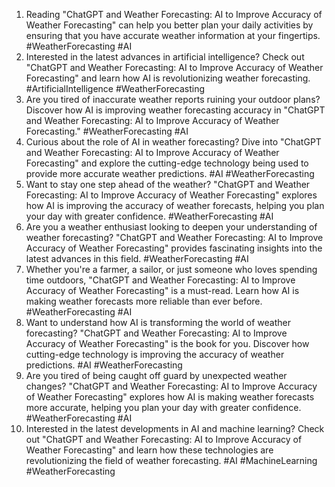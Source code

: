 1. Reading "ChatGPT and Weather Forecasting: AI to Improve Accuracy of Weather Forecasting" can help you better plan your daily activities by ensuring that you have accurate weather information at your fingertips. #WeatherForecasting #AI
2. Interested in the latest advances in artificial intelligence? Check out "ChatGPT and Weather Forecasting: AI to Improve Accuracy of Weather Forecasting" and learn how AI is revolutionizing weather forecasting. #ArtificialIntelligence #WeatherForecasting
3. Are you tired of inaccurate weather reports ruining your outdoor plans? Discover how AI is improving weather forecasting accuracy in "ChatGPT and Weather Forecasting: AI to Improve Accuracy of Weather Forecasting." #WeatherForecasting #AI
4. Curious about the role of AI in weather forecasting? Dive into "ChatGPT and Weather Forecasting: AI to Improve Accuracy of Weather Forecasting" and explore the cutting-edge technology being used to provide more accurate weather predictions. #AI #WeatherForecasting
5. Want to stay one step ahead of the weather? "ChatGPT and Weather Forecasting: AI to Improve Accuracy of Weather Forecasting" explores how AI is improving the accuracy of weather forecasts, helping you plan your day with greater confidence. #WeatherForecasting #AI
6. Are you a weather enthusiast looking to deepen your understanding of weather forecasting? "ChatGPT and Weather Forecasting: AI to Improve Accuracy of Weather Forecasting" provides fascinating insights into the latest advances in this field. #WeatherForecasting #AI
7. Whether you're a farmer, a sailor, or just someone who loves spending time outdoors, "ChatGPT and Weather Forecasting: AI to Improve Accuracy of Weather Forecasting" is a must-read. Learn how AI is making weather forecasts more reliable than ever before. #WeatherForecasting #AI
8. Want to understand how AI is transforming the world of weather forecasting? "ChatGPT and Weather Forecasting: AI to Improve Accuracy of Weather Forecasting" is the book for you. Discover how cutting-edge technology is improving the accuracy of weather predictions. #AI #WeatherForecasting
9. Are you tired of being caught off guard by unexpected weather changes? "ChatGPT and Weather Forecasting: AI to Improve Accuracy of Weather Forecasting" explores how AI is making weather forecasts more accurate, helping you plan your day with greater confidence. #WeatherForecasting #AI
10. Interested in the latest developments in AI and machine learning? Check out "ChatGPT and Weather Forecasting: AI to Improve Accuracy of Weather Forecasting" and learn how these technologies are revolutionizing the field of weather forecasting. #AI #MachineLearning #WeatherForecasting

